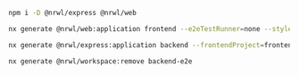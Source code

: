```sh
npm i -D @nrwl/express @nrwl/web
```

```sh
nx generate @nrwl/web:application frontend --e2eTestRunner=none --style=scss
```

```sh
nx generate @nrwl/express:application backend --frontendProject=frontend
```

```sh
nx generate @nrwl/workspace:remove backend-e2e
```
